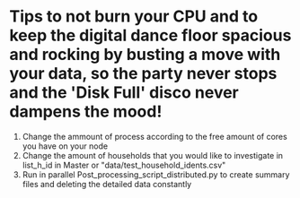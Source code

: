# Tips to not burn your CPU and to keep the digital dance floor spacious and rocking by busting a move with your data, so the party never stops and the 'Disk Full' disco never dampens the mood! 

1. Change the ammount of process according to the free amount of cores you have on your node
2. Change the amount of households that you would like to investigate in list_h_id in Master or "data/test_household_idents.csv"
3. Run in parallel Post_processing_script_distributed.py to create summary files and deleting the detailed data constantly

